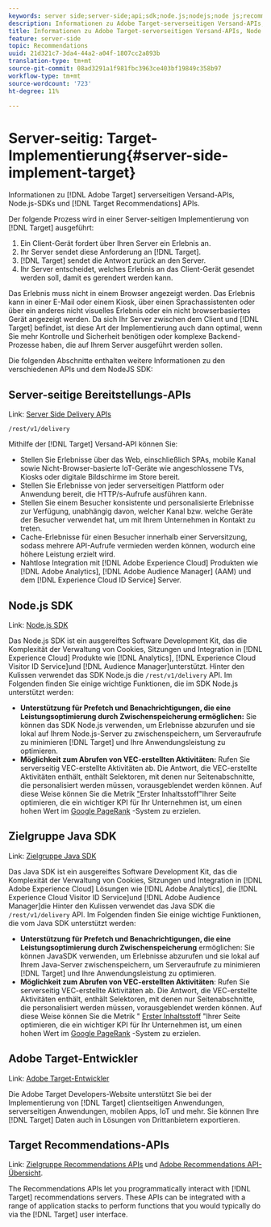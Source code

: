 ```yaml
---
keywords: server side;server-side;api;sdk;node.js;nodejs;node js;recommendations api;api:apis
description: Informationen zu Adobe Target-serverseitigen Versand-APIs, Node.js-SDK und Zielgruppe-Recommendations-APIs.
title: Informationen zu Adobe Target-serverseitigen Versand-APIs, Node.js-SDK und Zielgruppe-Recommendations-APIs.
feature: server-side
topic: Recommendations
uuid: 21d321c7-3da4-44a2-a04f-1807cc2a893b
translation-type: tm+mt
source-git-commit: 08ad3291a1f981fbc3963ce403bf19849c358b97
workflow-type: tm+mt
source-wordcount: '723'
ht-degree: 11%

---
```



# Server-seitig: Target-Implementierung{#server-side-implement-target}

Informationen zu [!DNL Adobe Target] serverseitigen Versand-APIs, Node.js-SDKs und [!DNL Target Recommendations] APIs.

Der folgende Prozess wird in einer Server-seitigen Implementierung von [!DNL Target] ausgeführt:

1. Ein Client-Gerät fordert über Ihren Server ein Erlebnis an.
1. Ihr Server sendet diese Anforderung an [!DNL Target].
1. [!DNL Target] sendet die Antwort zurück an den Server.
1. Ihr Server entscheidet, welches Erlebnis an das Client-Gerät gesendet werden soll, damit es gerendert werden kann.

Das Erlebnis muss nicht in einem Browser angezeigt werden. Das Erlebnis kann in einer E-Mail oder einem Kiosk, über einen Sprachassistenten oder über ein anderes nicht visuelles Erlebnis oder ein nicht browserbasiertes Gerät angezeigt werden. Da sich Ihr Server zwischen dem Client und [!DNL Target] befindet, ist diese Art der Implementierung auch dann optimal, wenn Sie mehr Kontrolle und Sicherheit benötigen oder komplexe Backend-Prozesse haben, die auf Ihrem Server ausgeführt werden sollen.

Die folgenden Abschnitte enthalten weitere Informationen zu den verschiedenen APIs und dem NodeJS SDK:

## Server-seitige Bereitstellungs-APIs

Link: [Server Side Delivery APIs](https://developers.adobetarget.com/api/delivery-api/)

`/rest/v1/delivery`

Mithilfe der [!DNL Target] Versand-API können Sie:

* Stellen Sie Erlebnisse über das Web, einschließlich SPAs, mobile Kanal sowie Nicht-Browser-basierte IoT-Geräte wie angeschlossene TVs, Kiosks oder digitale Bildschirme im Store bereit.
* Stellen Sie Erlebnisse von jeder serverseitigen Plattform oder Anwendung bereit, die HTTP/s-Aufrufe ausführen kann.
* Stellen Sie einem Besucher konsistente und personalisierte Erlebnisse zur Verfügung, unabhängig davon, welcher Kanal bzw. welche Geräte der Besucher verwendet hat, um mit Ihrem Unternehmen in Kontakt zu treten.
* Cache-Erlebnisse für einen Besucher innerhalb einer Serversitzung, sodass mehrere API-Aufrufe vermieden werden können, wodurch eine höhere Leistung erzielt wird.
* Nahtlose Integration mit [!DNL Adobe Experience Cloud] Produkten wie [!DNL Adobe Analytics], [!DNL Adobe Audience Manager] (AAM) und dem [!DNL Experience Cloud ID Service] Server.

## Node.js SDK

Link: [Node.js SDK](https://github.com/adobe/target-nodejs-sdk)

Das Node.js SDK ist ein ausgereiftes Software Development Kit, das die Komplexität der Verwaltung von Cookies, Sitzungen und Integration in [!DNL Experience Cloud] Produkte wie [!DNL Analytics], [!DNL Experience Cloud Visitor ID Service]und [!DNL Audience Manager]unterstützt. Hinter den Kulissen verwendet das SDK Node.js die `/rest/v1/delivery` API. Im Folgenden finden Sie einige wichtige Funktionen, die im SDK Node.js unterstützt werden:

* **Unterstützung für Prefetch und Benachrichtigungen, die eine Leistungsoptimierung durch Zwischenspeicherung ermöglichen:** Sie können das SDK Node.js verwenden, um Erlebnisse abzurufen und sie lokal auf Ihrem Node.js-Server zu zwischenspeichern, um Serveraufrufe zu minimieren [!DNL Target] und Ihre Anwendungsleistung zu optimieren.
* **Möglichkeit zum Abrufen von VEC-erstellten Aktivitäten:** Rufen Sie serverseitig VEC-erstellte Aktivitäten ab. Die Antwort, die VEC-erstellte Aktivitäten enthält, enthält Selektoren, mit denen nur Seitenabschnitte, die personalisiert werden müssen, vorausgeblendet werden können. Auf diese Weise können Sie die Metrik [&quot;](https://developers.google.com/web/fundamentals/performance/user-centric-performance-metrics.html)Erster Inhaltsstoff&quot;Ihrer Seite optimieren, die ein wichtiger KPI für Ihr Unternehmen ist, um einen hohen Wert im [Google PageRank](https://en.wikipedia.org/wiki/PageRank) -System zu erzielen.

## Zielgruppe Java SDK

Link: [Zielgruppe Java SDK](https://github.com/adobe/target-java-sdk)

Das Java SDK ist ein ausgereiftes Software Development Kit, das die Komplexität der Verwaltung von Cookies, Sitzungen und Integration in [!DNL Adobe Experience Cloud] Lösungen wie [!DNL Adobe Analytics], die [!DNL Experience Cloud Visitor ID Service]und [!DNL Adobe Audience Manager]die Hinter den Kulissen verwendet das Java SDK die `/rest/v1/delivery` API. Im Folgenden finden Sie einige wichtige Funktionen, die vom Java SDK unterstützt werden:

* **Unterstützung für Prefetch und Benachrichtigungen, die eine Leistungsoptimierung durch Zwischenspeicherung** ermöglichen: Sie können JavaSDK verwenden, um Erlebnisse abzurufen und sie lokal auf Ihrem Java-Server zwischenspeichern, um Serveraufrufe zu minimieren [!DNL Target] und Ihre Anwendungsleistung zu optimieren.
* **Möglichkeit zum Abrufen von VEC-erstellten Aktivitäten**: Rufen Sie serverseitig VEC-erstellte Aktivitäten ab. Die Antwort, die VEC-erstellte Aktivitäten enthält, enthält Selektoren, mit denen nur Seitenabschnitte, die personalisiert werden müssen, vorausgeblendet werden können. Auf diese Weise können Sie die Metrik &quot; [Erster Inhaltsstoff](https://developers.google.com/web/fundamentals/performance/user-centric-performance-metrics.html) &quot;Ihrer Seite optimieren, die ein wichtiger KPI für Ihr Unternehmen ist, um einen hohen Wert im [Google PageRank](https://en.wikipedia.org/wiki/PageRank) -System zu erzielen.

## Adobe Target-Entwickler

Link: [Adobe Target-Entwickler](http://developers.adobetarget.com/)

Die Adobe Target Developers-Website unterstützt Sie bei der Implementierung von [!DNL Target] clientseitigen Anwendungen, serverseitigen Anwendungen, mobilen Apps, IoT und mehr. Sie können Ihre [!DNL Target] Daten auch in Lösungen von Drittanbietern exportieren.

## Target Recommendations-APIs

Link: [Zielgruppe Recommendations APIs](https://developers.adobetarget.com/api/recommendations) und [Adobe Recommendations API-Übersicht](https://docs.adobe.com/content/help/en/target-learn/recommendations-api-tutorial/recs-api-overview.html).

The Recommendations APIs let you programmatically interact with [!DNL Target] recommendations servers. These APIs can be integrated with a range of application stacks to perform functions that you would typically do via the [!DNL Target] user interface.
